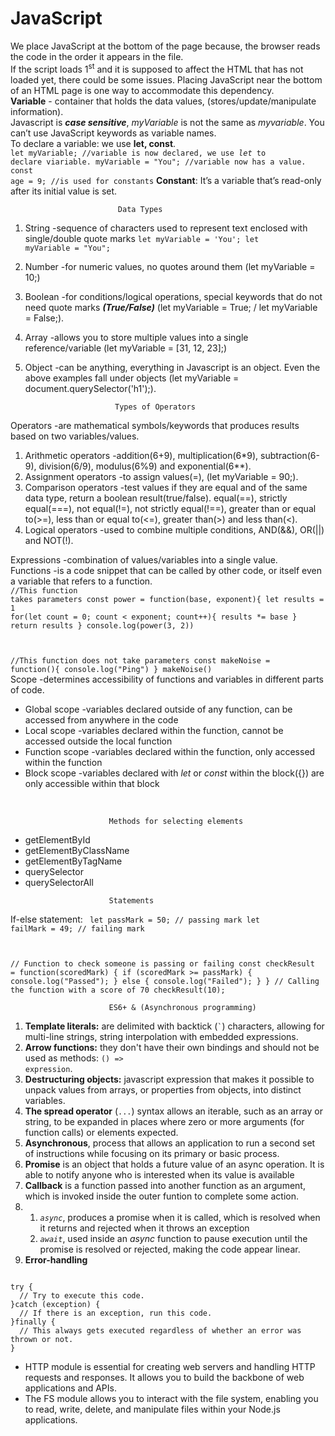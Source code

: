 # JavaScript
We place JavaScript at the bottom of the page because, the browser reads the code in the order it appears in the file. <br>
If the script loads 1<sup>st</sup> and it is supposed to affect the HTML that has not loaded yet, there could be some issues. Placing JavaScript near the bottom of an HTML page is one way to accommodate this dependency.<br>
<strong>Variable</strong> - container that holds the data values, (stores/update/manipulate information).<br>
Javascript is <i><strong>case sensitive</i></strong>, <em>myVariable</em> is not the same as <em>myvariable</em>. You can’t use JavaScript keywords as variable names.<br>
To declare a variable: we use <b>let, const</b>.<br>
<code>let myVariable; //variable is now declared, we use <em>let</em> to declare viariable.
myVariable = "You"; //variable now has a value.
const age = 9; //is used for constants</code>
<b>Constant</b>: It’s a variable that’s read-only after its initial value is set.

                            Data Types
1. String -sequence of characters used to represent text enclosed with single/double quote marks <code>let myVariable = 'You'; let myVariable = "You";</code><br>
2. Number -for numeric values, no quotes around them (let myVariable = 10;)
3. Boolean -for conditions/logical operations, special keywords that do not need quote marks <i><b>(True/False)</i></b> (let myVariable = True; / let myVariable = False;).
4. Array -allows you to store multiple values into a single reference/variable (let myVariable = [31, 12, 23];)
5. Object -can be anything, everything in Javascript is an object. Even the above examples fall under objects (let myVariable = document.querySelector('h1');).<br>

                           Types of Operators
Operators -are mathematical symbols/keywords that produces results based on two variables/values.
1. Arithmetic operators -addition(6+9), multiplication(6*9), subtraction(6-9), division(6/9), modulus(6%9) and exponential(6**).
2. Assignment operators -to assign values(=), (let myVariable = 90;).
3. Comparison operators -test values if they are equal and of the same data type, return a boolean result(true/false). equal(==), strictly equal(===), not equal(!=), not strictly equal(!==), greater than or equal to(>=), less than or equal to(<=), greater than(>) and less than(<).
4. Logical operators -used to combine multiple conditions, AND(&&), OR(||) and NOT(!).

Expressions -combination of values/variables into a single value.<br>
Functions -is a code snippet that can be called by other code, or itself even a variable that refers to a function.<br>
<code>//This function takes parameters
const power = function(base, exponent){
    let results = 1
    for(let count = 0; count < exponent; count++){
        results *= base
    }
    return results
}
console.log(power(3, 2))

//This function does not take parameters
const makeNoise = function(){
    console.log("Ping")
}
makeNoise()</code><br>
Scope -determines accessibility of functions and variables in different parts of code.<br>
<ul>
  <li>Global scope -variables declared outside of any function, can be accessed from anywhere in the code</li>
  <li>Local scope -variables declared within the function, cannot be accessed outside the local function</li>
  <li>Function scope -variables declared within the function, only accessed within the function</li>
  <li>Block scope -variables declared with <i>let</i> or <i>const</i> within the block({}) are only accessible within that block</li>
</ul><br>

                          Methods for selecting elements
<ul>
  <li>getElementById</li>
  <li>getElementByClassName</li>
  <li>getElementByTagName</li>
  <li>querySelector</li>
  <li>querySelectorAll</li>
</ul>

                          Statements
If-else statement: 
<code>
let passMark = 50; // passing mark
let failMark = 49; // failing mark

// Function to check someone is passing or failing
const checkResult = function(scoredMark) {
    if (scoredMark >= passMark) {
        console.log("Passed");
    } else {
        console.log("Failed");
    }
}
// Calling the function with a score of 70
checkResult(10);
</code>

                          ES6+ & (Asynchronous programming)
1. <b>Template literals:</b> are delimited with backtick (<code>`</code>) characters, allowing for multi-line strings, string interpolation with embedded expressions.<br>
2. <b>Arrow functions:</b> they don't have their own bindings and should not be used as methods: <code>() => expression</code>.<br>
3. <b>Destructuring objects:</b> javascript expression that makes it possible to unpack values from arrays, or properties from objects, into distinct variables.<br>
4. <b>The spread operator</b> (<code>...</code>) syntax allows an iterable, such as an array or string, to be expanded in places where zero or more arguments (for function calls) or elements expected.<br>
5. <b>Asynchronous</b>, process that allows an application to run a second set of instructions while focusing on its primary or basic process.
6. <b>Promise</b> is an object that holds a future value of an async operation. It is able to notify anyone who is interested when its value is available<br>
7. <b>Callback</b> is a function passed into another function as an argument, which is invoked inside the outer funtion to complete some action.
8. 1. <code><i>async</i></code>, produces a promise when it is called, which is resolved when it returns and rejected when it throws an exception
   2. <code><i>await</i></code>, used inside an <i>async</i> function to pause execution until the promise is resolved or rejected, making the code appear linear.
9. <b>Error-handling</b>
<code>
try {
  // Try to execute this code.
}catch (exception) {
  // If there is an exception, run this code.
}finally {
  // This always gets executed regardless of whether an error was thrown or not.
}
</code>

<ul>
  <li>HTTP module is essential for creating web servers and handling HTTP requests and responses. It allows you to build the backbone of web applications and APIs.</li>
  <li>The FS module allows you to interact with the file system, enabling you to read, write, delete, and manipulate files within your Node.js applications.</li>
</ul>
